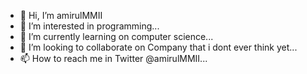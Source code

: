 - 👋 Hi, I’m amirulMMII
- 👀 I’m interested in programming...
- 🌱 I’m currently learning on computer science...
- 💞️ I’m looking to collaborate on Company that i dont ever think yet...
- 📫 How to reach me in Twitter @amirulMMII...

<!---
MiroMMII/MiroMMII is a ✨ special ✨ repository because its `README.md` (this file) appears on your GitHub profile.
You can click the Preview link to take a look at your changes.
--->
